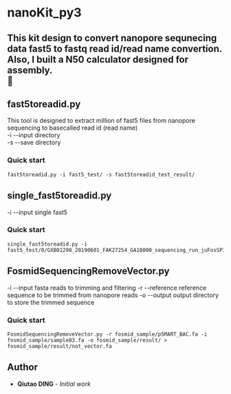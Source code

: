 # nanoKit_py3  
This kit design to convert **nanopore sequnecing data** fast5 to fastq read id/read name convertion. Also, I built a N50 calculator designed for assembly.   
:rocket:   
----  
## fast5toreadid.py   
  This tool is designed to extract million of fast5 files from nanopore sequencing to basecalled read id (read name)  
-i --input directory  
-s --save directory  
### Quick start  
    fast5toreadid.py -i fast5_test/ -s fast5toreadid_test_result/  
  
## single_fast5toreadid.py  
-i --input single fast5  
### Quick start  
    single_fast5toreadid.py -i fast5_test/0/GXB01298_20190601_FAK27254_GA10000_sequencing_run_juFosSP1_24_85131_read_4_ch_7_strand.fast5  
## FosmidSequencingRemoveVector.py  
-i --input fasta reads to trimming and filtering
-r --reference reference sequence to be trimmed from nanopore reads
-o --output output directory to store the trimmed sequence
### Quick start  
    FosmidSequencingRemoveVector.py -r fosmid_sample/pSMART_BAC.fa -i fosmid_sample/sample03.fa -o fosmid_sample/result/ > fosmid_sample/result/not_vector.fa  
## Author  
* **Qiutao DING** - *Initial work* 
